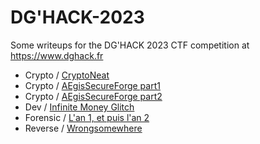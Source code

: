 # DG'HACK-2023

Some writeups for the DG'HACK 2023 CTF competition at https://www.dghack.fr


- Crypto / [CryptoNeat](/Crypto/CryptoNeat/README.md)
- Crypto / [AEgisSecureForge part1](/Crypto/AEgisSecureForge_part1/README.md)
- Crypto / [AEgisSecureForge part2](/Crypto/AEgisSecureForge_part2/README.md)
- Dev / [Infinite Money Glitch](/Dev/Infinite_Money_Glitch/README.md)
- Forensic / [L'an 1, et puis l'an 2](/Forensic/an1_an2/README.md)
- Reverse / [Wrongsomewhere](/Reverse/wrongsomewhere/README.md)
